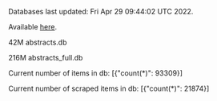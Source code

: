 Databases last updated: Fri Apr 29 09:44:02 UTC 2022. 

Available [here](https://github.com/cbeauhilton/ash-db/releases).


42M	abstracts.db

216M	abstracts_full.db

Current number of items in db:
[{"count(*)": 93309}]

Current number of scraped items in db:
[{"count(*)": 21874}]
